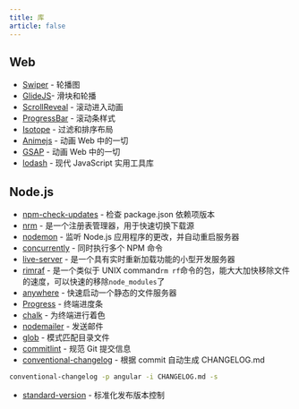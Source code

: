 ```yaml
---
title: 库
article: false
---
```


## Web

+ [Swiper](https://swiperjs.com/demos) - 轮播图
+ [GlideJS](https://glidejs.com/)- 滑块和轮播
+ [ScrollReveal](https://scrollrevealjs.org/) - 滚动进入动画
+ [ProgressBar](https://kimmobrunfeldt.github.io/progressbar.js/) - 滚动条样式
+ [Isotope](https://isotope.metafizzy.co/) - 过滤和排序布局
+ [Animejs](https://animejs.com/) - 动画 Web 中的一切
+ [GSAP](https://greensock.com/gsap/) - 动画 Web 中的一切
+ [lodash](https://github.com/lodash/lodash) - 现代 JavaScript 实用工具库

## Node.js

+ [npm-check-updates](https://github.com/raineorshine/npm-check-updates) - 检查 package.json 依赖项版本
+ [nrm](https://github.com/Pana/nrm) - 是一个注册表管理器，用于快速切换下载源
+ [nodemon](https://github.com/remy/nodemon) - 监听 Node.js 应用程序的更改，并自动重启服务器
+ [concurrently](https://github.com/open-cli-tools/concurrently) - 同时执行多个 NPM 命令
+ [live-server](https://github.com/tapio/live-server) - 是一个具有实时重新加载功能的小型开发服务器
+ [rimraf](https://github.com/isaacs/rimraf) - 是一个类似于 UNIX command`rm rf`命令的包，能大大加快移除文件的速度，可以快速的移除`node_modules`了
+ [anywhere](https://github.com/JacksonTian/anywhere) - 快速启动一个静态的文件服务器
+ [Progress](https://github.com/visionmedia/node-progress) - 终端进度条
+ [chalk](https://github.com/chalk/chalk) - 为终端进行着色
+ [nodemailer](https://github.com/nodemailer/nodemailer) - 发送邮件
+ [glob](https://github.com/isaacs/node-glob) - 模式匹配目录文件
+ [commitlint](https://github.com/conventional-changelog/commitlint) - 规范 Git 提交信息
+ [conventional-changelog](https://github.com/conventional-changelog/conventional-changelog) - 根据 commit 自动生成 CHANGELOG.md

```sh
conventional-changelog -p angular -i CHANGELOG.md -s
```

+ [standard-version](https://github.com/conventional-changelog/standard-version) - 标准化发布版本控制
